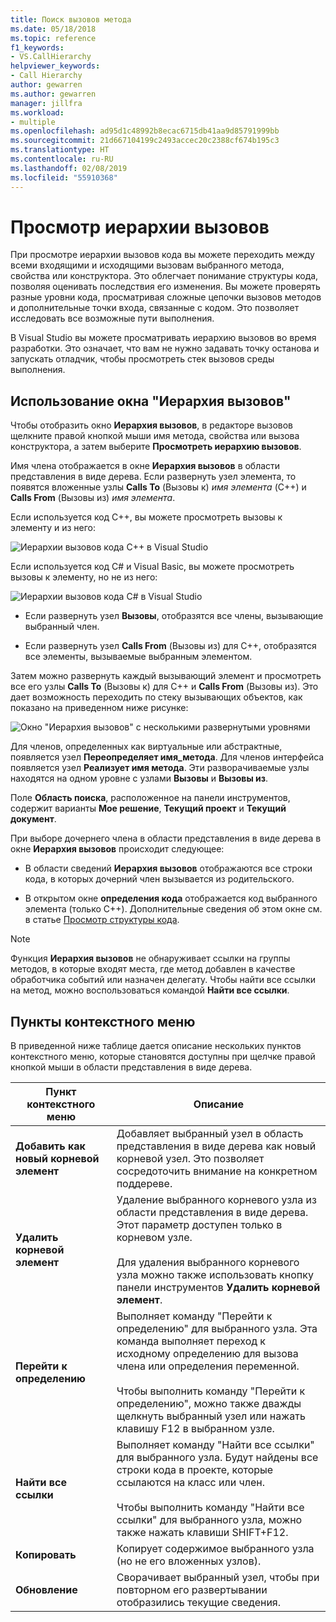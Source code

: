 ```yaml
---
title: Поиск вызовов метода
ms.date: 05/18/2018
ms.topic: reference
f1_keywords:
- VS.CallHierarchy
helpviewer_keywords:
- Call Hierarchy
author: gewarren
ms.author: gewarren
manager: jillfra
ms.workload:
- multiple
ms.openlocfilehash: ad95d1c48992b8ecac6715db41aa9d85791999bb
ms.sourcegitcommit: 21d667104199c2493accec20c2388cf674b195c3
ms.translationtype: HT
ms.contentlocale: ru-RU
ms.lasthandoff: 02/08/2019
ms.locfileid: "55910368"
---
```

# <a name="view-call-hierarchy"></a>Просмотр иерархии вызовов

При просмотре иерархии вызовов кода вы можете переходить между всеми входящими и исходящими вызовам выбранного метода, свойства или конструктора. Это облегчает понимание структуры кода, позволяя оценивать последствия его изменения. Вы можете проверять разные уровни кода, просматривая сложные цепочки вызовов методов и дополнительные точки входа, связанные с кодом. Это позволяет исследовать все возможные пути выполнения.

В Visual Studio вы можете просматривать иерархию вызовов во время разработки. Это означает, что вам не нужно задавать точку останова и запускать отладчик, чтобы просмотреть стек вызовов среды выполнения.

## <a name="use-the-call-hierarchy-window"></a>Использование окна "Иерархия вызовов"

Чтобы отобразить окно **Иерархия вызовов**, в редакторе вызовов щелкните правой кнопкой мыши имя метода, свойства или вызова конструктора, а затем выберите **Просмотреть иерархию вызовов**.

Имя члена отображается в окне **Иерархия вызовов** в области представления в виде дерева. Если развернуть узел элемента, то появятся вложенные узлы **Calls To** (Вызовы к) *имя элемента* (C++) и **Calls From** (Вызовы из) *имя элемента*.

Если используется код C++, вы можете просмотреть вызовы к элементу и из него:

![Иерархии вызовов кода C++ в Visual Studio](media/call-hierarchy-cpp.png)

Если используется код C# и Visual Basic, вы можете просмотреть вызовы к элементу, но не из него:

![Иерархии вызовов кода C# в Visual Studio](media/call-hierarchy-csharp.png)

- Если развернуть узел **Вызовы**, отобразятся все члены, вызывающие выбранный член.

- Если развернуть узел **Calls From** (Вызовы из) для C++, отобразятся все элементы, вызываемые выбранным элементом.

Затем можно развернуть каждый вызывающий элемент и просмотреть все его узлы **Calls To** (Вызовы к) для C++ и **Calls From** (Вызовы из). Это дает возможность переходить по стеку вызывающих объектов, как показано на приведенном ниже рисунке:

![Окно "Иерархия вызовов" с несколькими развернутыми уровнями](media/call-hierarchy-csharp-expanded.png)

Для членов, определенных как виртуальные или абстрактные, появляется узел **Переопределяет имя_метода**. Для членов интерфейса появляется узел **Реализует имя метода**. Эти разворачиваемые узлы находятся на одном уровне с узлами **Вызовы** и **Вызовы из**.

Поле **Область поиска**, расположенное на панели инструментов, содержит варианты **Мое решение**, **Текущий проект** и **Текущий документ**.

При выборе дочернего члена в области представления в виде дерева в окне **Иерархия вызовов** происходит следующее:

- В области сведений **Иерархия вызовов** отображаются все строки кода, в которых дочерний член вызывается из родительского.

- В открытом окне **определения кода** отображается код выбранного элемента (только C++). Дополнительные сведения об этом окне см. в статье [Просмотр структуры кода](../../ide/viewing-the-structure-of-code.md).

> [!NOTE]
> Функция **Иерархия вызовов** не обнаруживает ссылки на группы методов, в которые входят места, где метод добавлен в качестве обработчика событий или назначен делегату. Чтобы найти все ссылки на метод, можно воспользоваться командой **Найти все ссылки**.

## <a name="shortcut-menu-items"></a>Пункты контекстного меню

В приведенной ниже таблице дается описание нескольких пунктов контекстного меню, которые становятся доступны при щелчке правой кнопкой мыши в области представления в виде дерева.

|Пункт контекстного меню|Описание|
| - |-----------------|
|**Добавить как новый корневой элемент**|Добавляет выбранный узел в область представления в виде дерева как новый корневой узел. Это позволяет сосредоточить внимание на конкретном поддереве.|
|**Удалить корневой элемент**|Удаление выбранного корневого узла из области представления в виде дерева. Этот параметр доступен только в корневом узле.<br /><br /> Для удаления выбранного корневого узла можно также использовать кнопку панели инструментов **Удалить корневой элемент**.|
|**Перейти к определению**|Выполняет команду "Перейти к определению" для выбранного узла. Эта команда выполняет переход к исходному определению для вызова члена или определения переменной.<br /><br /> Чтобы выполнить команду "Перейти к определению", можно также дважды щелкнуть выбранный узел или нажать клавишу F12 в выбранном узле.|
|**Найти все ссылки**|Выполняет команду "Найти все ссылки" для выбранного узла. Будут найдены все строки кода в проекте, которые ссылаются на класс или член.<br /><br /> Чтобы выполнить команду "Найти все ссылки" для выбранного узла, можно также нажать клавиши SHIFT+F12.|
|**Копировать**|Копирует содержимое выбранного узла (но не его вложенных узлов).|
|**Обновление**|Сворачивает выбранный узел, чтобы при повторном его развертывании отобразились текущие сведения.|